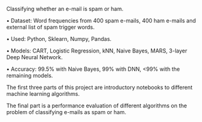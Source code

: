 Classifying whether an e-mail is spam or ham.

•	Dataset: Word frequencies from 400 spam e-mails, 400 ham e-mails and external list of spam trigger words.

•	Used: Python, Sklearn, Numpy, Pandas.

•	Models: CART, Logistic Regression, kNN, Naive Bayes, MARS, 3-layer Deep Neural Network.

•	Accuracy: 99.5% with Naive Bayes, 99% with DNN, <99% with the remaining models.


The first three parts of this project are introductory notebooks to different machine learning algorithms.

The final part is a performance evaluation of different algorithms on the problem of classifying e-mails as spam or ham.


